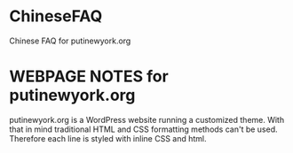 # ChineseFAQ
Chinese FAQ for putinewyork.org

# WEBPAGE NOTES for putinewyork.org
putinewyork.org is a WordPress website running a customized theme.
With that in mind traditional HTML and CSS formatting methods can't be used.
Therefore each line is styled with inline CSS and html.
